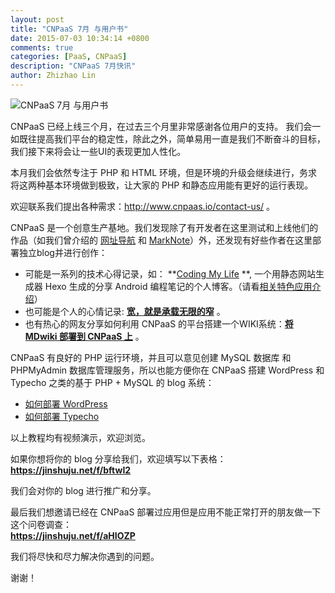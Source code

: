 ```yaml
---
layout: post
title: "CNPaaS 7月 与用户书"
date: 2015-07-03 10:34:14 +0800
comments: true
categories: [PaaS, CNPaaS]
description: "CNPaaS 7月快讯"
author: Zhizhao Lin
---
```


<img class="center" src="{{root_url}}/images/posts/jul-2015.jpg" title="CNPaaS 7月 与用户书"></img>

CNPaaS 已经上线三个月，在过去三个月里非常感谢各位用户的支持。
我们会一如既往提高我们平台的稳定性，除此之外，简单易用一直是我们不断奋斗的目标，我们接下来将会让一些UI的表现更加人性化。

本月我们会依然专注于 PHP 和 HTML 环境，但是环境的升级会继续进行，务求将这两种基本环境做到极致，让大家的 PHP 和静态应用能有更好的运行表现。

欢迎联系我们提出各种需求：<http://www.cnpaas.io/contact-us/> 。

CNPaaS 是一个创意生产基地。我们发现除了有开发者在这里测试和上线他们的作品（如我们曾介绍的 [网址导航](http://blog.cnpaas.io/blog/featured-app-01/) 和 [MarkNote](http://blog.cnpaas.io/blog/featured-app-02/)）外，还发现有好些作者在这里部署独立blog并进行创作：

* 可能是一系列的技术心得记录，如： **[Coding My Life](http://www-heidong.app.cnpaas.io) **, 一个用静态网站生成器 Hexo 生成的分享 Android 编程笔记的个人博客。（请看[相关特色应用介绍](http://blog.cnpaas.io/blog/featured-app-01/)）
* 也可能是个人的心情记录: **[宽，就是承载无限的窄](http://skywalker.xinzhi.eu.org/archives/kuanrong.html)** 。
* 也有热心的网友分享如何利用 CNPaaS 的平台搭建一个WIKI系统：**[将 MDwiki 部署到 CNPaaS 上](http://wiki-skypoxq9.app.cnpaas.io/#!CNPaaS.md)** 。

CNPaaS 有良好的 PHP 运行环境，并且可以意见创建 MySQL 数据库 和 PHPMyAdmin 数据库管理服务，所以也能方便你在 CNPaaS 搭建 WordPress 和 Typecho 之类的基于 PHP + MySQL 的 blog 系统：

* [如何部署 WordPress](http://doc.cnpaas.io/tutorial/wordpress.html)
* [如何部署 Typecho](http://doc.cnpaas.io/tutorial/typecho.html)

以上教程均有视频演示，欢迎浏览。

如果你想将你的 blog 分享给我们，欢迎填写以下表格：  
**<https://jinshuju.net/f/bftwI2>**

我们会对你的 blog 进行推广和分享。

最后我们想邀请已经在 CNPaaS 部署过应用但是应用不能正常打开的朋友做一下这个问卷调查：  
**<https://jinshuju.net/f/aHIOZP>**

我们将尽快和尽力解决你遇到的问题。

谢谢！




[CNPaaS Blog]:http://blog.cnpaas.io/
[WuSiYu]:http://wusiyu.me/
[联系我们]:http://www.cnpaas.io/contact-us/
